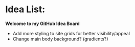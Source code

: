 # Idea List:

**Welcome to my GitHub Idea Board**

- Add more styling to site grids for better visibility/appeal
- Change main body background? (gradients?)